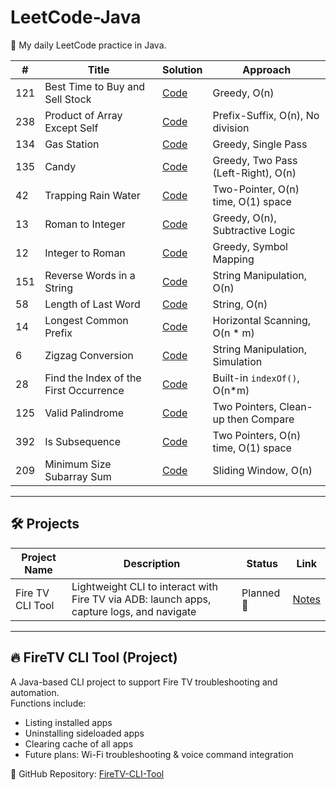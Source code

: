 # LeetCode-Java

🚀 My daily LeetCode practice in Java.

| #   | Title                             | Solution                                 | Approach                              |
|-----|-----------------------------------|------------------------------------------|---------------------------------------|
| 121 | Best Time to Buy and Sell Stock  | [Code](src/arrays/BestTimeToBuySellStock.java) | Greedy, O(n)                          |
| 238 | Product of Array Except Self     | [Code](src/arrays/ProductExceptSelf.java)     | Prefix-Suffix, O(n), No division     |
| 134 | Gas Station                      | [Code](src/arrays/GasStation.java)           | Greedy, Single Pass                   |
| 135 | Candy                           | [Code](src/arrays/Candy.java)                | Greedy, Two Pass (Left-Right), O(n)  |
| 42  | Trapping Rain Water             | [Code](src/arrays/TrappingRainWater.java)     | Two-Pointer, O(n) time, O(1) space |
| 13  | Roman to Integer                | [Code](src/strings/RomanToInteger.java)        | Greedy, O(n), Subtractive Logic    |
| 12  | Integer to Roman                | [Code](src/strings/IntegerToRoman.java)        | Greedy, Symbol Mapping |
| 151 | Reverse Words in a String       | [Code](src/strings/ReverseWordsInString.java) | String Manipulation, O(n) |
| 58  | Length of Last Word              | [Code](src/strings/LengthOfLastWord.java) | String, O(n)              |
| 14  | Longest Common Prefix           | [Code](src/strings/LongestCommonPrefix.java)  | Horizontal Scanning, O(n * m) |
| 6   | Zigzag Conversion               | [Code](src/strings/ZigZagConversion.java)         | String Manipulation, Simulation      |
| 28  | Find the Index of the First Occurrence      | [Code](src/strings/StrStr.java)                | Built-in `indexOf()`, O(n*m)         |
| 125 | Valid Palindrome                  | [Code](src/strings/ValidPalindrome.java) | Two Pointers, Clean-up then Compare  |
| 392 | Is Subsequence                     | [Code](src/strings/IsSubsequence.java)  | Two Pointers, O(n) time, O(1) space  |
| 209 | Minimum Size Subarray Sum          | [Code](src/arrays/MinimumSizeSubarraySum.java)  | Sliding Window, O(n)                 |


















---

## 🛠️ Projects

| Project Name      | Description                              | Status     | Link         |
|-------------------|------------------------------------------|------------|--------------|
| Fire TV CLI Tool  | Lightweight CLI to interact with Fire TV via ADB: launch apps, capture logs, and navigate | Planned 🚧 | [Notes](notes/ProjectIdeas.md) |

---

## 🔥 FireTV CLI Tool (Project)

A Java-based CLI project to support Fire TV troubleshooting and automation.  
Functions include:
- Listing installed apps
- Uninstalling sideloaded apps
- Clearing cache of all apps
- Future plans: Wi-Fi troubleshooting & voice command integration

📂 GitHub Repository: [FireTV-CLI-Tool](https://github.com/thatsaiiff/FireTV-CLI-Tool)